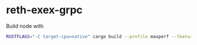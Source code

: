 # reth-exex-grpc


Build node with 
```sh
RUSTFLAGS="-C target-cpu=native" cargo build --profile maxperf --features jemalloc,asm-keccak
```

